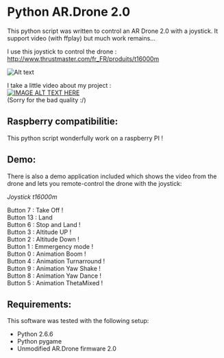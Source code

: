 Python AR.Drone 2.0
================

This python script was written to control an AR Drone 2.0 with a joystick. 
It support video (with ffplay) but much work remains...

I use this joystick to control the drone : http://www.thrustmaster.com/fr_FR/produits/t16000m<br>

![Alt text](http://img11.hostingpics.net/pics/792775Joystick.png "My Joystick")

I take a little video about my project : <br>
[![IMAGE ALT TEXT HERE](http://img.youtube.com/vi/fM5P8-8vQnw/0.jpg)](http://www.youtube.com/watch?v=fM5P8-8vQnw)<br>
(Sorry for the bad quality :/)

Raspberry compatibilitie:
-----

This python script wonderfully work on a raspberry PI !


Demo:
-----

There is also a demo application included which shows the video from the drone
and lets you remote-control the drone with the joystick:

*Joystick t16000m*

Button 7    : Take Off !<br>
Button 13   : Land <br>
Button 6		: Stop and Land ! <br>
Button 3		: Altitude UP ! <br>
Button 2		: Altitude Down ! <br>
Button 1		: Emmergency mode ! <br>
Button 0		: Animation Boom ! <br>
Button 4		: Animation Turnarround ! <br>
Button 9		: Animation Yaw Shake ! <br>
Button 8		: Animation Yaw Dance ! <br>
Button 5		: Animation ThetaMixed ! <br>


Requirements:
-------------

This software was tested with the following setup:

  * Python 2.6.6
  * Python pygame
  * Unmodified AR.Drone firmware 2.0
